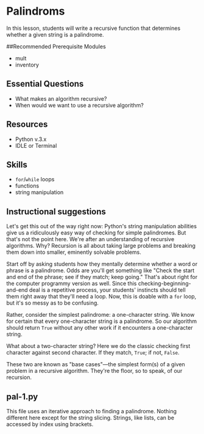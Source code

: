 # Palindroms
In this lesson, students will write a recursive function that determines whether
a given string is a palindrome.

##Recommended Prerequisite Modules
* mult
* inventory

## Essential Questions
* What makes an algorithm recursive?
* When would we want to use a recursive algorithm?

## Resources
* Python v.3.x
* IDLE or Terminal

## Skills
* `for`/`while` loops
* functions
* string manipulation

## Instructional suggestions
Let's get this out of the way right now: Python's string manipulation abilities
give us a ridiculously easy way of checking for simple palindromes. But that's
not the point here. We're after an understanding of recursive algorithms. Why?
Recursion is all about taking large problems and breaking them down into
smaller, eminently solvable problems.

Start off by asking students how they mentally determine whether a word or
phrase is a palindrome. Odds are you'll get something like "Check the start and
end of the phrase; see if they match; keep going." That's about right for the
computer programmy version as well. Since this checking-beginning-and-end deal
is a repetitive process, your students' instincts should tell them right away
that they'll need a loop. Now, this is doable with a `for` loop, but it's so
messy as to be confusing.

Rather, consider the simplest palindrome: a one-character string. We know for
certain that every one-character string is a palindrome. So our algorithm should
return `True` without any other work if it encounters a one-character string.

What about a two-character string? Here we do the classic checking first
character against second character. If they match, `True`; if not, `False`.

These two are known as "base cases"—the simplest form(s) of a given problem in
a recursive algorithm. They're the floor, so to speak, of our recursion.

## pal-1.py

This file uses an iterative approach to finding a palindrome. Nothing different
here except for the string slicing. Strings, like lists, can be accessed by index using brackets.
